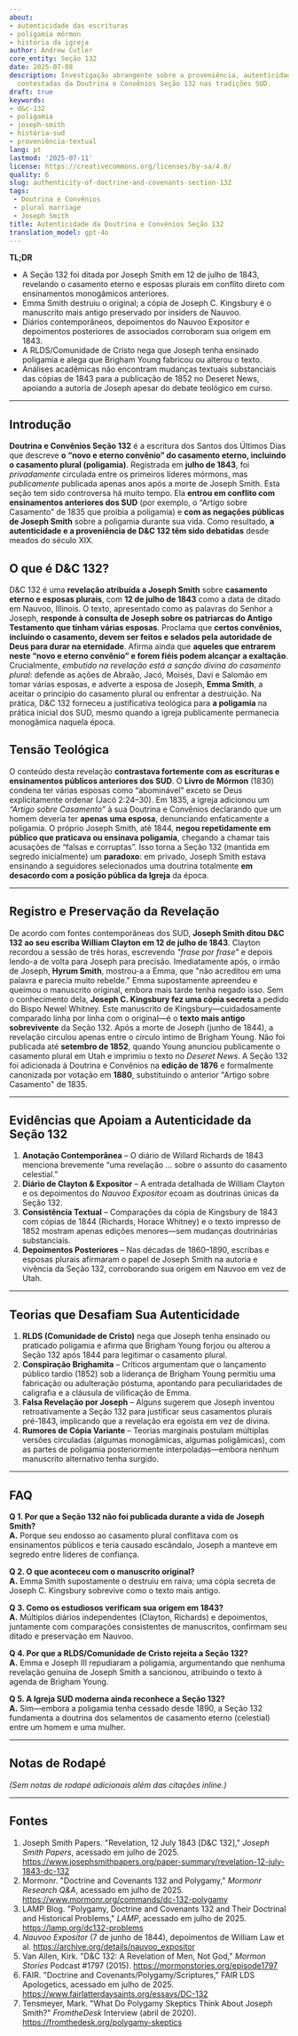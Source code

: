 ```yaml
---
about:
- autenticidade das escrituras
- poligamia mórmon
- história da igreja
author: Andrew Cutler
core_entity: Seção 132
date: 2025-07-08
description: Investigação abrangente sobre a proveniência, autenticidade e origens
  contestadas da Doutrina e Convênios Seção 132 nas tradições SUD.
draft: true
keywords:
- d&c-132
- poligamia
- joseph-smith
- história-sud
- proveniência-textual
lang: pt
lastmod: '2025-07-11'
license: https://creativecommons.org/licenses/by-sa/4.0/
quality: 6
slug: authenticity-of-doctrine-and-covenants-section-132
tags:
 - Doutrina e Convênios
 - plural marriage
 - Joseph Smith
title: Autenticidade da Doutrina e Convênios Seção 132
translation_model: gpt-4o
---
```


**TL;DR** <!-- ≤ 100 words, 3–7 bullets -->

- A Seção 132 foi ditada por Joseph Smith em 12 de julho de 1843, revelando o casamento eterno e esposas plurais em conflito direto com ensinamentos monogâmicos anteriores.
- Emma Smith destruiu o original; a cópia de Joseph C. Kingsbury é o manuscrito mais antigo preservado por insiders de Nauvoo.
- Diários contemporâneos, depoimentos do Nauvoo Expositor e depoimentos posteriores de associados corroboram sua origem em 1843.
- A RLDS/Comunidade de Cristo nega que Joseph tenha ensinado poligamia e alega que Brigham Young fabricou ou alterou o texto.
- Análises acadêmicas não encontram mudanças textuais substanciais das cópias de 1843 para a publicação de 1852 no Deseret News, apoiando a autoria de Joseph apesar do debate teológico em curso.

---

## Introdução

**Doutrina e Convênios Seção 132** é a escritura dos Santos dos Últimos Dias que descreve **o “novo e eterno convênio” do casamento eterno, incluindo o casamento plural (poligamia)**. Registrada em **julho de 1843**, foi *privadamente* circulada entre os primeiros líderes mórmons, mas *publicamente* publicada apenas anos após a morte de Joseph Smith. Esta seção tem sido controversa há muito tempo. Ela **entrou em conflito com ensinamentos anteriores dos SUD** (por exemplo, o “Artigo sobre Casamento” de 1835 que proibia a poligamia) e **com as negações públicas de Joseph Smith** sobre a poligamia durante sua vida. Como resultado, **a autenticidade e a proveniência de D&C 132 têm sido debatidas** desde meados do século XIX.

## O que é D&C 132?

D&C 132 é uma **revelação atribuída a Joseph Smith** sobre **casamento eterno e esposas plurais**, com **12 de julho de 1843** como a data de ditado em Nauvoo, Illinois. O texto, apresentado como as palavras do Senhor a Joseph, **responde à consulta de Joseph sobre os patriarcas do Antigo Testamento que tinham várias esposas**. Proclama que **certos convênios, incluindo o casamento, devem ser feitos e selados pela autoridade de Deus para durar na eternidade**. Afirma ainda que **aqueles que entrarem neste “novo e eterno convênio” e forem fiéis podem alcançar a exaltação**. Crucialmente, *embutido na revelação está a sanção divina do casamento plural:* defende as ações de Abraão, Jacó, Moisés, Davi e Salomão em tomar várias esposas, e adverte a esposa de Joseph, **Emma Smith**, a aceitar o princípio do casamento plural ou enfrentar a destruição. Na prática, D&C 132 forneceu a justificativa teológica para **a poligamia** na prática inicial dos SUD, mesmo quando a igreja publicamente permanecia monogâmica naquela época.

## Tensão Teológica

O conteúdo desta revelação **contrastava fortemente com as escrituras e ensinamentos públicos anteriores dos SUD**. O **Livro de Mórmon** (1830) condena ter várias esposas como “abominável” exceto se Deus explicitamente ordenar (Jacó 2:24–30). Em 1835, a igreja adicionou um *“Artigo sobre Casamento”* à sua Doutrina e Convênios declarando que um homem deveria ter **apenas uma esposa**, denunciando enfaticamente a poligamia. O próprio Joseph Smith, até 1844, **negou repetidamente em público que praticava ou ensinava poligamia**, chegando a chamar tais acusações de “falsas e corruptas”. Isso torna a Seção 132 (mantida em segredo inicialmente) um **paradoxo**: em privado, Joseph Smith estava ensinando a seguidores selecionados uma doutrina totalmente **em desacordo com a posição pública da Igreja** da época.

---

## Registro e Preservação da Revelação

De acordo com fontes contemporâneas dos SUD, **Joseph Smith ditou D&C 132 ao seu escriba William Clayton em 12 de julho de 1843**. Clayton recordou a sessão de três horas, escrevendo *"frase por frase"* e depois lendo-a de volta para Joseph para precisão. Imediatamente após, o irmão de Joseph, **Hyrum Smith**, mostrou-a a Emma, que "não acreditou em uma palavra e parecia muito rebelde." Emma supostamente apreendeu e queimou o manuscrito original, embora mais tarde tenha negado isso. Sem o conhecimento dela, **Joseph C. Kingsbury fez uma cópia secreta** a pedido do Bispo Newel Whitney. Este manuscrito de Kingsbury—cuidadosamente comparado linha por linha com o original—é o **texto mais antigo sobrevivente** da Seção 132. Após a morte de Joseph (junho de 1844), a revelação circulou apenas entre o círculo íntimo de Brigham Young. Não foi publicada até **setembro de 1852**, quando Young anunciou publicamente o casamento plural em Utah e imprimiu o texto no *Deseret News*. A Seção 132 foi adicionada à Doutrina e Convênios na **edição de 1876** e formalmente canonizada por votação em **1880**, substituindo o anterior "Artigo sobre Casamento" de 1835.

---

## Evidências que Apoiam a Autenticidade da Seção 132

1. **Anotação Contemporânea** – O diário de Willard Richards de 1843 menciona brevemente “uma revelação ... sobre o assunto do casamento celestial.”  
2. **Diário de Clayton & Expositor** – A entrada detalhada de William Clayton e os depoimentos do *Nauvoo Expositor* ecoam as doutrinas únicas da Seção 132.  
3. **Consistência Textual** – Comparações da cópia de Kingsbury de 1843 com cópias de 1844 (Richards, Horace Whitney) e o texto impresso de 1852 mostram apenas edições menores—sem mudanças doutrinárias substanciais.  
4. **Depoimentos Posteriores** – Nas décadas de 1860–1890, escribas e esposas plurais afirmaram o papel de Joseph Smith na autoria e vivência da Seção 132, corroborando sua origem em Nauvoo em vez de Utah.

---

## Teorias que Desafiam Sua Autenticidade

1. **RLDS (Comunidade de Cristo)** nega que Joseph tenha ensinado ou praticado poligamia e afirma que Brigham Young forjou ou alterou a Seção 132 após 1844 para legitimar o casamento plural. 
2. **Conspiração Brighamita** – Críticos argumentam que o lançamento público tardio (1852) sob a liderança de Brigham Young permitiu uma fabricação ou adulteração póstuma, apontando para peculiaridades de caligrafia e a cláusula de vilificação de Emma. 
3. **Falsa Revelação por Joseph** – Alguns sugerem que Joseph inventou retroativamente a Seção 132 para justificar seus casamentos plurais pré-1843, implicando que a revelação era egoísta em vez de divina. 
4. **Rumores de Cópia Variante** – Teorias marginais postulam múltiplas versões circuladas (algumas monogâmicas, algumas poligâmicas), com as partes de poligamia posteriormente interpoladas—embora nenhum manuscrito alternativo tenha surgido.

---

## FAQ

**Q 1. Por que a Seção 132 não foi publicada durante a vida de Joseph Smith?**  
**A.** Porque seu endosso ao casamento plural conflitava com os ensinamentos públicos e teria causado escândalo, Joseph a manteve em segredo entre líderes de confiança.  

**Q 2. O que aconteceu com o manuscrito original?**  
**A.** Emma Smith supostamente o destruiu em raiva; uma cópia secreta de Joseph C. Kingsbury sobrevive como o texto mais antigo.  

**Q 3. Como os estudiosos verificam sua origem em 1843?**  
**A.** Múltiplos diários independentes (Clayton, Richards) e depoimentos, juntamente com comparações consistentes de manuscritos, confirmam seu ditado e preservação em Nauvoo.  

**Q 4. Por que a RLDS/Comunidade de Cristo rejeita a Seção 132?**  
**A.** Emma e Joseph III repudiaram a poligamia, argumentando que nenhuma revelação genuína de Joseph Smith a sancionou, atribuindo o texto à agenda de Brigham Young.  

**Q 5. A Igreja SUD moderna ainda reconhece a Seção 132?**  
**A.** Sim—embora a poligamia tenha cessado desde 1890, a Seção 132 fundamenta a doutrina dos selamentos de casamento eterno (celestial) entre um homem e uma mulher.

---

## Notas de Rodapé

*(Sem notas de rodapé adicionais além das citações inline.)*

---

## Fontes

1. Joseph Smith Papers. "Revelation, 12 July 1843 [D&C 132]," *Joseph Smith Papers*, acessado em julho de 2025. <https://www.josephsmithpapers.org/paper-summary/revelation-12-july-1843-dc-132> 
2. Mormonr. "Doctrine and Covenants 132 and Polygamy," *Mormonr Research Q&A*, acessado em julho de 2025. <https://www.mormonr.org/commands/dc-132-polygamy> 
3. LAMP Blog. "Polygamy, Doctrine and Covenants 132 and Their Doctrinal and Historical Problems," *LAMP*, acessado em julho de 2025. <https://lamp.org/dc132-problems> 
4. *Nauvoo Expositor* (7 de junho de 1844), depoimentos de William Law et al. <https://archive.org/details/nauvoo_expositor> 
5. Van Allen, Kirk. "D&C 132: A Revelation of Men, Not God," *Mormon Stories* Podcast #1797 (2015). <https://mormonstories.org/episode1797> 
6. FAIR. "Doctrine and Covenants/Polygamy/Scriptures," FAIR LDS Apologetics, acessado em julho de 2025. <https://www.fairlatterdaysaints.org/essays/DC-132> 
7. Tensmeyer, Mark. "What Do Polygamy Skeptics Think About Joseph Smith?" *FromtheDesk* Interview (abril de 2020). <https://fromthedesk.org/polygamy-skeptics>